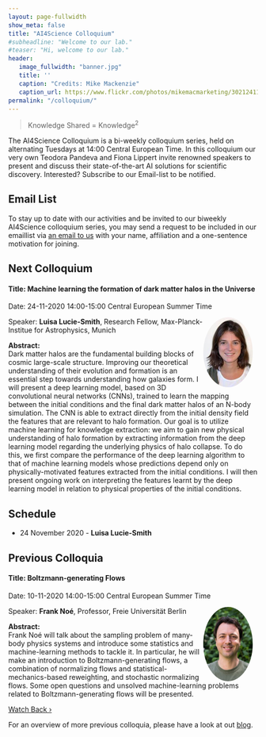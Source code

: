 ```yaml
---
layout: page-fullwidth 
show_meta: false
title: "AI4Science Colloquium"
#subheadline: "Welcome to our lab."
#teaser: "Hi, welcome to our lab."
header:
   image_fullwidth: "banner.jpg"
   title: ''
   caption: "Credits: Mike Mackenzie"
   caption_url: https://www.flickr.com/photos/mikemacmarketing/30212411048
permalink: "/colloquium/"
---
```

> Knowledge Shared = Knowledge<sup>2</sup>


The AI4Science Colloquium is a bi-weekly colloquium series, held on alternating Tuesdays at 14:00 Central European Time. In this colloquium our very own Teodora Pandeva and Fiona Lippert invite renowned speakers to present and discuss their state-of-the-art AI solutions for scientific discovery. Interested? Subscribe to our Email-list to be notified.

## Email List
To stay up to date with our activities and be invited to our biweekly AI4Science colloquium series, you may send a request to be included in our emaillist via [an email to us][9] with your name, affiliation and a one-sentence motivation for joining.


## Next Colloquium

#### Title: Machine learning the formation of dark matter halos in the Universe 

Date: 24-11-2020 14:00-15:00 Central European Summer Time

 <img src="../people/LucieSmith.jpg"
     alt="LuisaLucieSmith"
     width="100"
     style="float: right; margin-right: 10px; border-radius:50%;" />

Speaker: **Luisa Lucie-Smith**, Research Fellow, Max-Planck-Institue for Astrophysics, Munich

**Abstract:** <br/>
Dark matter halos are the fundamental building blocks of cosmic large-scale structure. Improving our theoretical understanding of their evolution and formation is an essential step towards understanding how galaxies form. I will present a deep learning model, based on 3D convolutional neural networks (CNNs), trained to learn the mapping between the initial conditions and the final dark matter halos of an N-body simulation. The CNN is able to extract directly from the initial density field the features that are relevant to halo formation. Our goal is to utilize machine learning for knowledge extraction: we aim to gain new physical understanding of halo formation by extracting information from the deep learning model regarding the underlying physics of halo collapse. To do this, we first compare the performance of the deep learning algorithm to that of machine learning models whose predictions depend only on physically-motivated features extracted from the initial conditions. I will then present ongoing work on interpreting the features learnt by the deep learning model in relation to physical properties of the initial conditions.

<!--
<img src="../images/physml.jpg"
     alt="Physical Machine learning"
     width="400"
     style="float: center; margin-right: 10px;"/>
<p>Ref: <a href="https://aip.scitation.org/doi/10.1063/1.5009502">Journal of Chemical Physics</a></p>
-->

## Schedule
* 24 November 2020 - **Luisa Lucie-Smith**

## Previous Colloquia

#### Title: Boltzmann-generating Flows

Date: 10-11-2020 14:00-15:00 Central European Summer Time

 <img src="../people/FrankNoe.jpg"
     alt="franknoe"
     width="100"
     style="float: right; margin-right: 10px; border-radius:50%;" />

Speaker: **Frank Noé**, Professor, Freie Universität Berlin

**Abstract:** <br/>
Frank Noé will talk about the sampling problem of many-body physics systems and introduce some statistics and machine-learning methods to tackle it. In particular, he will make an introduction to Boltzmann-generating flows, a combination of normalizing flows and statistical-mechanics-based reweighting, and stochastic normalizing flows. Some open questions and unsolved machine-learning problems related to Boltzmann-generating flows will be presented.

<!--
<img src="../images/physml.jpg"
     alt="Physical Machine learning"
     width="400"
     style="float: center; margin-right: 10px;"/>
<p>Ref: <a href="https://aip.scitation.org/doi/10.1063/1.5009502">Journal of Chemical Physics</a></p>
-->
 
<a class="radius button small" href="https://drive.google.com/file/d/14k33ukgDE3bciV7ELQB3X5hkgxp5A8b4/view?usp=sharing">Watch Back ›</a>

For an overview of more  previous colloquia, please have a look at out [blog][2].

[1]: https://bereau.group/
[2]: /blog/
[9]: /contact/
